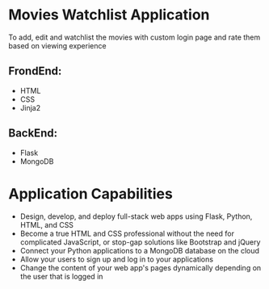 # Movies Watchlist Application
To add, edit and watchlist the movies with custom login page and rate them based on viewing experience

## FrondEnd:
 - HTML
 - CSS
 - Jinja2
 
## BackEnd:
 - Flask
 - MongoDB

# Application Capabilities
 - Design, develop, and deploy full-stack web apps using Flask, Python, HTML, and CSS
 - Become a true HTML and CSS professional without the need for complicated JavaScript, or stop-gap solutions like Bootstrap and jQuery
 - Connect your Python applications to a MongoDB database on the cloud
 - Allow your users to sign up and log in to your applications
 - Change the content of your web app's pages dynamically depending on the user that is logged in
  
 
